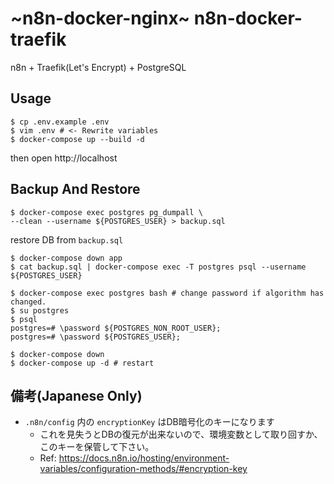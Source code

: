 # ~n8n-docker-nginx~ n8n-docker-traefik
n8n + Traefik(Let's Encrypt) + PostgreSQL

## Usage
```shell
$ cp .env.example .env
$ vim .env # <- Rewrite variables
$ docker-compose up --build -d
```

then open http://localhost

## Backup And Restore
```shell
$ docker-compose exec postgres pg_dumpall \
--clean --username ${POSTGRES_USER} > backup.sql
```

restore DB from `backup.sql`

```shell
$ docker-compose down app
$ cat backup.sql | docker-compose exec -T postgres psql --username ${POSTGRES_USER}

$ docker-compose exec postgres bash # change password if algorithm has changed.
$ su postgres
$ psql
postgres=# \password ${POSTGRES_NON_ROOT_USER};
postgres=# \password ${POSTGRES_USER};

$ docker-compose down
$ docker-compose up -d # restart
```

## 備考(Japanese Only)
- `.n8n/config` 内の `encryptionKey` はDB暗号化のキーになります
  - これを見失うとDBの復元が出来ないので、環境変数として取り回すか、このキーを保管して下さい。
  - Ref: https://docs.n8n.io/hosting/environment-variables/configuration-methods/#encryption-key

